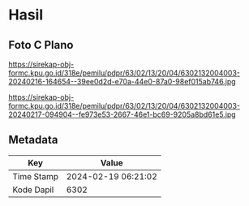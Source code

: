 # Hasil

## Foto C Plano

https://sirekap-obj-formc.kpu.go.id/318e/pemilu/pdpr/63/02/13/20/04/6302132004003-20240216-164654--39ee0d2d-e70a-44e0-87a0-98ef015ab746.jpg

https://sirekap-obj-formc.kpu.go.id/318e/pemilu/pdpr/63/02/13/20/04/6302132004003-20240217-094904--fe973e53-2667-46e1-bc69-9205a8bd61e5.jpg


## Metadata

| Key        | Value               |
| ---------- | ------------------- |
| Time Stamp | 2024-02-19 06:21:02 |
| Kode Dapil | 6302                |



